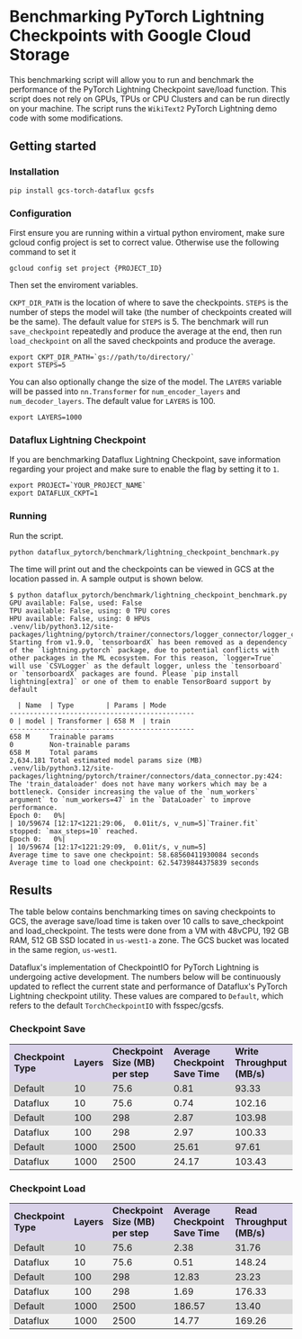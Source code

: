 # Benchmarking PyTorch Lightning Checkpoints with Google Cloud Storage

This benchmarking script will allow you to run and benchmark the performance of the PyTorch Lightning Checkpoint save/load function. This script does not rely on GPUs, TPUs or CPU Clusters and can be run directly on your machine. The script runs the `WikiText2` PyTorch Lightning demo code with some modifications.

## Getting started

### Installation

```shell
pip install gcs-torch-dataflux gcsfs
```

### Configuration

First ensure you are running within a virtual python enviroment, make sure gcloud config project is set to correct value. Otherwise use the following command to set it 

```shell
gcloud config set project {PROJECT_ID}
```

Then set the enviroment variables.

`CKPT_DIR_PATH` is the location of where to save the checkpoints. `STEPS` is the number of steps the model will take (the number of checkpoints created will be the same). The default value for `STEPS` is 5. The benchmark will run `save_checkpoint` repeatedly and produce the average at the end, then run `load_checkpoint` on all the saved checkpoints and produce the average.

```shell
export CKPT_DIR_PATH=`gs://path/to/directory/`
export STEPS=5
```

You can also optionally change the size of the model. The `LAYERS` variable will be passed into `nn.Transformer` for `num_encoder_layers` and `num_decoder_layers`. The default value for `LAYERS` is 100.

```shell
export LAYERS=1000
```

### Dataflux Lightning Checkpoint

If you are benchmarking Dataflux Lightning Checkpoint, save information regarding your project and make sure to enable the flag by setting it to `1`.

```shell
export PROJECT=`YOUR_PROJECT_NAME`
export DATAFLUX_CKPT=1
```

### Running

Run the script.

```shell
python dataflux_pytorch/benchmark/lightning_checkpoint_benchmark.py
```

The time will print out and the checkpoints can be viewed in GCS at the location passed in. A sample output is shown below.

```shell
$ python dataflux_pytorch/benchmark/lightning_checkpoint_benchmark.py
GPU available: False, used: False
TPU available: False, using: 0 TPU cores
HPU available: False, using: 0 HPUs
.venv/lib/python3.12/site-packages/lightning/pytorch/trainer/connectors/logger_connector/logger_connector.py:75: Starting from v1.9.0, `tensorboardX` has been removed as a dependency of the `lightning.pytorch` package, due to potential conflicts with other packages in the ML ecosystem. For this reason, `logger=True` will use `CSVLogger` as the default logger, unless the `tensorboard` or `tensorboardX` packages are found. Please `pip install lightning[extra]` or one of them to enable TensorBoard support by default

  | Name  | Type        | Params | Mode
----------------------------------------------
0 | model | Transformer | 658 M  | train
----------------------------------------------
658 M     Trainable params
0         Non-trainable params
658 M     Total params
2,634.181 Total estimated model params size (MB)
.venv/lib/python3.12/site-packages/lightning/pytorch/trainer/connectors/data_connector.py:424: The 'train_dataloader' does not have many workers which may be a bottleneck. Consider increasing the value of the `num_workers` argument` to `num_workers=47` in the `DataLoader` to improve performance.
Epoch 0:   0%|                                                                                                            | 10/59674 [12:17<1221:29:06,  0.01it/s, v_num=5]`Trainer.fit` stopped: `max_steps=10` reached.
Epoch 0:   0%|                                                                                                            | 10/59674 [12:17<1221:29:09,  0.01it/s, v_num=5]
Average time to save one checkpoint: 58.68560411930084 seconds
Average time to load one checkpoint: 62.54739844375839 seconds
```

## Results

The table below contains benchmarking times on saving checkpoints to GCS, the average save/load time is taken over 10 calls to save_checkpoint and load_checkpoint. The tests were done from a VM with 48vCPU, 192 GB RAM, 512 GB SSD located in `us-west1-a` zone. The GCS bucket was located in the same region, `us-west1`.


Dataflux's implementation of CheckpointIO for PyTorch Lightning is undergoing active development. The numbers below will be continuously updated to reflect the current state and performance of Dataflux's PyTorch Lightning checkpoint utility. These values are compared to `Default`, which refers to the default `TorchCheckpointIO` with fsspec/gcsfs.

### Checkpoint Save

<table>
  <tr>
   <td style="background-color: #d9d2e9"><strong>Checkpoint Type</strong>
   </td>
   <td style="background-color: #d9d2e9"><strong>Layers</strong>
   </td>
   <td style="background-color: #d9d2e9"><strong>Checkpoint Size (MB) per step</strong>
   </td>
   <td style="background-color: #d9d2e9"><strong>Average Checkpoint Save Time</strong>
   </td>
   <td style="background-color: #d9d2e9"><strong>Write Throughput (MB/s)</strong>
   </td>
  </tr>
  <tr>
   <td style="background-color: #d9d9d9">Default
   </td>
   <td style="background-color: #d9d9d9">10
   </td>
   <td style="background-color: #d9d9d9">75.6
   </td>
   <td style="background-color: #d9d9d9">0.81
   </td>
   <td style="background-color: #d9d9d9">93.33
   </td>
  </tr>
  <tr>
   <td style="background-color: #f3f3f3">Dataflux
   </td>
   <td style="background-color: #f3f3f3">10
   </td>
   <td style="background-color: #f3f3f3">75.6
   </td>
   <td style="background-color: #f3f3f3">0.74
   </td>
   <td style="background-color: #f3f3f3">102.16
   </td>
  </tr>
  <tr>
   <td style="background-color: #d9d9d9">Default
   </td>
   <td style="background-color: #d9d9d9">100
   </td>
   <td style="background-color: #d9d9d9">298
   </td>
   <td style="background-color: #d9d9d9">2.87
   </td>
   <td style="background-color: #d9d9d9">103.98
   </td>
  </tr>
  <tr>
   <td style="background-color: #f3f3f3">Dataflux
   </td>
   <td style="background-color: #f3f3f3">100
   </td>
   <td style="background-color: #f3f3f3">298
   </td>
   <td style="background-color: #f3f3f3">2.97
   </td>
   <td style="background-color: #f3f3f3">100.33
   </td>
  </tr>
  <tr>
   <td style="background-color: #d9d9d9">Default
   </td>
   <td style="background-color: #d9d9d9">1000
   </td>
   <td style="background-color: #d9d9d9">2500
   </td>
   <td style="background-color: #d9d9d9">25.61
   </td>
   <td style="background-color: #d9d9d9">97.61
   </td>
  </tr>
  <tr>
   <td style="background-color: #f3f3f3">Dataflux
   </td>
   <td style="background-color: #f3f3f3">1000
   </td>
   <td style="background-color: #f3f3f3">2500
   </td>
   <td style="background-color: #f3f3f3">24.17
   </td>
   <td style="background-color: #f3f3f3">103.43
   </td>
  </tr>
</table>

### Checkpoint Load

<table>
  <tr>
   <td style="background-color: #d9d2e9"><strong>Checkpoint Type</strong>
   </td>
   <td style="background-color: #d9d2e9"><strong>Layers</strong>
   </td>
   <td style="background-color: #d9d2e9"><strong>Checkpoint Size (MB) per step</strong>
   </td>
   <td style="background-color: #d9d2e9"><strong>Average Checkpoint Save Time</strong>
   </td>
   <td style="background-color: #d9d2e9"><strong>Read Throughput (MB/s)</strong>
   </td>
  </tr>
  <tr>
   <td style="background-color: #d9d9d9">Default
   </td>
   <td style="background-color: #d9d9d9">10
   </td>
   <td style="background-color: #d9d9d9">75.6
   </td>
   <td style="background-color: #d9d9d9">2.38
   </td>
   <td style="background-color: #d9d9d9">31.76
   </td>
  </tr>
  <tr>
   <td style="background-color: #f3f3f3">Dataflux
   </td>
   <td style="background-color: #f3f3f3">10
   </td>
   <td style="background-color: #f3f3f3">75.6
   </td>
   <td style="background-color: #f3f3f3">0.51
   </td>
   <td style="background-color: #f3f3f3">148.24
   </td>
  </tr>
  <tr>
   <td style="background-color: #d9d9d9">Default
   </td>
   <td style="background-color: #d9d9d9">100
   </td>
   <td style="background-color: #d9d9d9">298
   </td>
   <td style="background-color: #d9d9d9">12.83
   </td>
   <td style="background-color: #d9d9d9">23.23
   </td>
  </tr>
  <tr>
   <td style="background-color: #f3f3f3">Dataflux
   </td>
   <td style="background-color: #f3f3f3">100
   </td>
   <td style="background-color: #f3f3f3">298
   </td>
   <td style="background-color: #f3f3f3">1.69
   </td>
   <td style="background-color: #f3f3f3">176.33
   </td>
  </tr>
  <tr>
   <td style="background-color: #d9d9d9">Default
   </td>
   <td style="background-color: #d9d9d9">1000
   </td>
   <td style="background-color: #d9d9d9">2500
   </td>
   <td style="background-color: #d9d9d9">186.57
   </td>
   <td style="background-color: #d9d9d9">13.40
   </td>
  </tr>
  <tr>
   <td style="background-color: #f3f3f3">Dataflux
   </td>
   <td style="background-color: #f3f3f3">1000
   </td>
   <td style="background-color: #f3f3f3">2500
   </td>
   <td style="background-color: #f3f3f3">14.77
   </td>
   <td style="background-color: #f3f3f3">169.26
   </td>
  </tr>
</table>
